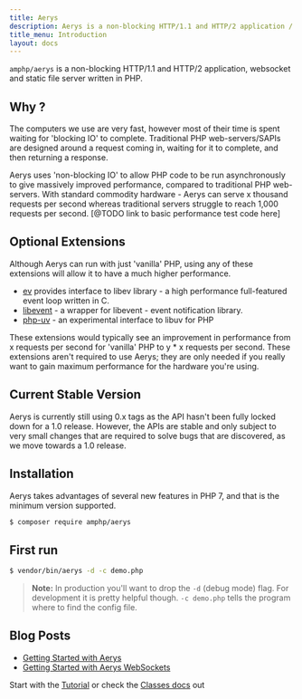 ```yaml
---
title: Aerys
description: Aerys is a non-blocking HTTP/1.1 and HTTP/2 application / websocket / static file server.
title_menu: Introduction
layout: docs
---
```


`amphp/aerys` is a non-blocking HTTP/1.1 and HTTP/2 application, websocket and static file server written in PHP.

## Why ?

The computers we use are very fast, however most of their time is spent waiting for 'blocking IO' to complete. Traditional PHP web-servers/SAPIs are designed around a request coming in, waiting for it to complete, and then returning a response. 

Aerys uses 'non-blocking IO' to allow PHP code to be run asynchronously to give massively improved performance, compared to traditional PHP web-servers. With standard commodity hardware - Aerys can serve x thousand requests per second whereas traditional servers struggle to reach 1,000 requests per second.
[@TODO link to basic performance test code here]

## Optional Extensions

Although Aerys can run with just 'vanilla' PHP, using any of these extensions will allow it to have a much higher performance. 

- [ev](https://pecl.php.net/package/ev) provides interface to libev library - a high performance
full-featured event loop written in C.
- [libevent](https://pecl.php.net/package/libevent) - a wrapper for libevent - event notification library.
- [php-uv](https://github.com/bwoebi/php-uv) - an experimental interface to libuv for PHP

These extensions would typically see an improvement in performance from x requests per second for 'vanilla' PHP to y * x requests per second. These extensions aren't required to use Aerys; they are only needed if you really want to gain maximum performance for the hardware you're using.

## Current Stable Version

Aerys is currently still using 0.x tags as the API hasn't been fully locked down for a 1.0 release. However, the APIs are stable and only subject to very small changes that are required to solve bugs that are discovered, as we move towards a 1.0 release. 

## Installation

Aerys takes advantages of several new features in PHP 7, and that is the minimum version supported.

```bash
$ composer require amphp/aerys
```

## First run

```bash
$ vendor/bin/aerys -d -c demo.php
```

> **Note:** In production you'll want to drop the `-d` (debug mode) flag. For development it is pretty helpful though. `-c demo.php` tells the program where to find the config file.

## Blog Posts

 - [Getting Started with Aerys](http://blog.kelunik.com/2015/10/21/getting-started-with-aerys.html)
 - [Getting Started with Aerys WebSockets](http://blog.kelunik.com/2015/10/20/getting-started-with-aerys-websockets.html)

<div class="tutorial-next">Start with the <a href="setup/start.html">Tutorial</a> or check the <a href="classes">Classes docs</a> out</div>